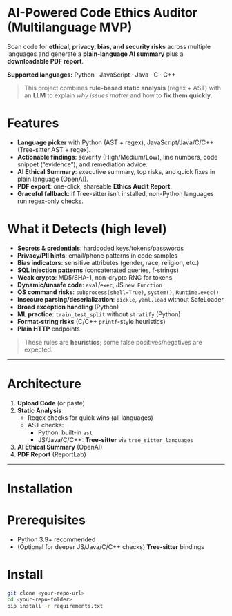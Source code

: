 # AI-Powered Code Ethics Auditor (Multilanguage MVP)

Scan code for **ethical, privacy, bias, and security risks** across multiple languages and generate a **plain-language AI summary** plus a **downloadable PDF report**.

**Supported languages:** Python · JavaScript · Java · C · C++

> This project combines **rule-based static analysis** (regex + AST) with an **LLM** to explain *why issues matter* and how to **fix them quickly**.

# Features

- **Language picker** with Python (AST + regex), JavaScript/Java/C/C++ (Tree-sitter AST + regex).
- **Actionable findings**: severity (High/Medium/Low), line numbers, code snippet (“evidence”), and remediation advice.
- **AI Ethical Summary**: executive summary, top risks, and quick fixes in plain language (OpenAI).
- **PDF export**: one-click, shareable **Ethics Audit Report**.
- **Graceful fallback**: if Tree-sitter isn’t installed, non-Python languages run regex-only checks.

# What it Detects (high level)

- **Secrets & credentials**: hardcoded keys/tokens/passwords
- **Privacy/PII hints**: email/phone patterns in code samples
- **Bias indicators**: sensitive attributes (gender, race, religion, etc.)
- **SQL injection patterns** (concatenated queries, f-strings)
- **Weak crypto**: MD5/SHA-1, non-crypto RNG for tokens
- **Dynamic/unsafe code**: `eval`/`exec`, JS `new Function`
- **OS command risks**: `subprocess(shell=True)`, `system()`, `Runtime.exec()`
- **Insecure parsing/deserialization**: `pickle`, `yaml.load` without SafeLoader
- **Broad exception handling** (Python)
- **ML practice**: `train_test_split` without `stratify` (Python)
- **Format-string risks** (C/C++ `printf`-style heuristics)
- **Plain HTTP** endpoints

> These rules are **heuristics**; some false positives/negatives are expected.

---

# Architecture

1. **Upload Code** (or paste)  
2. **Static Analysis**  
   - Regex checks for quick wins (all languages)  
   - AST checks:  
     - Python: built-in `ast`  
     - JS/Java/C/C++: **Tree-sitter** via `tree_sitter_languages`  
3. **AI Ethical Summary** (OpenAI)  
4. **PDF Report** (ReportLab)

---

# Installation

# Prerequisites
- Python 3.9+ recommended
- (Optional for deeper JS/Java/C/C++ checks) **Tree-sitter** bindings

# Install
```bash
git clone <your-repo-url>
cd <your-repo-folder>
pip install -r requirements.txt
